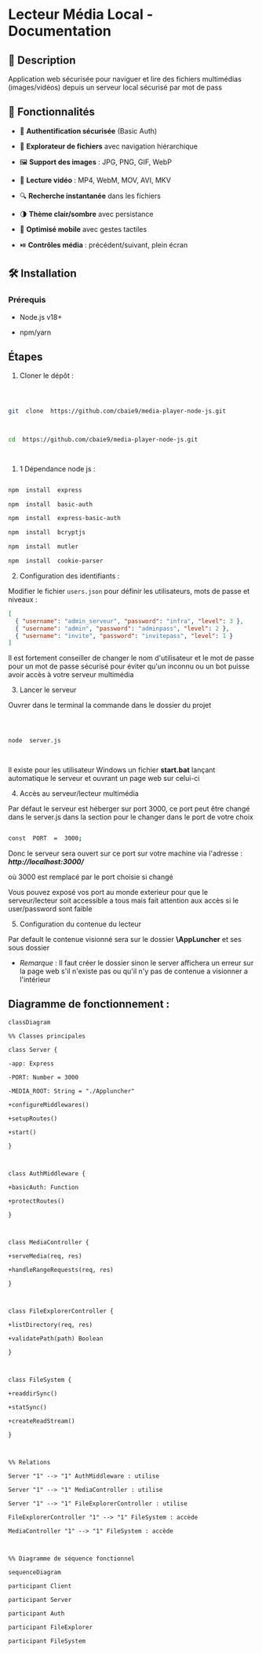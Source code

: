 # Lecteur Média Local - Documentation

  

  

## 📌 Description

  

Application web sécurisée pour naviguer et lire des fichiers multimédias (images/vidéos) depuis un serveur local sécurisé par mot de pass

## 🚀 Fonctionnalités

  

- 🔐 **Authentification sécurisée** (Basic Auth)

- 📂 **Explorateur de fichiers** avec navigation hiérarchique

- 🖼️ **Support des images** : JPG, PNG, GIF, WebP

- 🎥 **Lecture vidéo** : MP4, WebM, MOV, AVI, MKV

- 🔍 **Recherche instantanée** dans les fichiers

- 🌗 **Thème clair/sombre** avec persistance

- 📱 **Optimisé mobile** avec gestes tactiles

- ⏯️ **Contrôles média** : précédent/suivant, plein écran

  

## 🛠️ Installation

  

  

### Prérequis

  

- Node.js v18+

  

- npm/yarn

  

  

## Étapes

  

1. Cloner le dépôt :

  

```bash

  

git  clone  https://github.com/cbaie9/media-player-node-js.git

  

cd  https://github.com/cbaie9/media-player-node-js.git

  

```

1. 1 Dépendance node js :

```bash

npm  install  express

npm  install  basic-auth

npm  install  express-basic-auth

npm  install  bcryptjs

npm  install  mutler

npm  install  cookie-parser

```

  

2. Configuration des identifiants :

  

  

Modifier le fichier `users.json` pour définir les utilisateurs, mots de passe et niveaux :
```json
[
  { "username": "admin_serveur", "password": "infra", "level": 3 },
  { "username": "admin", "password": "adminpass", "level": 2 },
  { "username": "invite", "password": "invitepass", "level": 1 }
]
```

  

Il est fortement conseiller de changer le nom d'utilisateur et le mot de passe pour un mot de passe sécurisé pour éviter qu'un inconnu ou un bot puisse avoir accès à votre serveur multimédia

  

  

3. Lancer le serveur

  

Ouvrer dans le terminal la commande dans le dossier du projet

  

```bash

  

node  server.js

  

```

  

Il existe pour les utilisateur Windows un fichier **start.bat** lançant automatique le serveur et ouvrant un page web sur celui-ci

  

4. Accès au serveur/lecteur multimédia

Par défaut le serveur est héberger sur port 3000, ce port peut être changé dans le server.js dans la section pour le changer dans le port de votre choix

```bash

const  PORT  =  3000;

```

Donc le serveur sera ouvert sur ce port sur votre machine via l'adresse : ***http://localhost:3000/***

où 3000 est remplacé par le port choisie si changé

  

Vous pouvez exposé vos port au monde exterieur pour que le serveur/lecteur soit accessible a tous mais fait attention aux accès si le user/password sont faible

  

5. Configuration du contenue du lecteur

Par default le contenue visionné sera sur le dossier **\AppLuncher** et ses sous dossier

-  *Remarque* : Il faut créer le dossier sinon le server affichera un erreur sur la page web s'il n'existe pas ou qu'il n'y pas de contenue a visionner a l'intérieur

  

## Diagramme de fonctionnement :

  
```mermaid
classDiagram

%% Classes principales

class Server {

-app: Express

-PORT: Number = 3000

-MEDIA_ROOT: String = "./Appluncher"

+configureMiddlewares()

+setupRoutes()

+start()

}

  

class AuthMiddleware {

+basicAuth: Function

+protectRoutes()

}

  

class MediaController {

+serveMedia(req, res)

+handleRangeRequests(req, res)

}

  

class FileExplorerController {

+listDirectory(req, res)

+validatePath(path) Boolean

}

  

class FileSystem {

+readdirSync()

+statSync()

+createReadStream()

}

  

%% Relations

Server "1" --> "1" AuthMiddleware : utilise

Server "1" --> "1" MediaController : utilise

Server "1" --> "1" FileExplorerController : utilise

FileExplorerController "1" --> "1" FileSystem : accède

MediaController "1" --> "1" FileSystem : accède

  

%% Diagramme de séquence fonctionnel

sequenceDiagram

participant Client

participant Server

participant Auth

participant FileExplorer

participant FileSystem
```